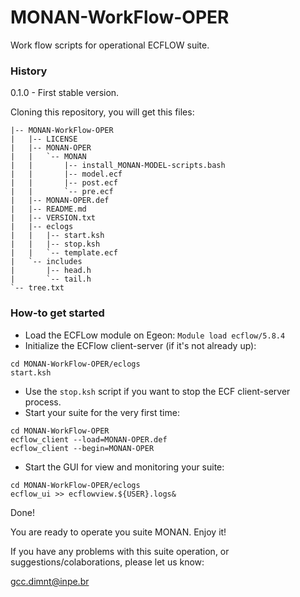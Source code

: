 # MONAN-WorkFlow-OPER
Work flow scripts for operational ECFLOW suite.


### History

0.1.0 - First stable version.


Cloning this repository, you will get this files:

~~~ 
|-- MONAN-WorkFlow-OPER
|   |-- LICENSE
|   |-- MONAN-OPER
|   |   `-- MONAN
|   |       |-- install_MONAN-MODEL-scripts.bash
|   |       |-- model.ecf
|   |       |-- post.ecf
|   |       `-- pre.ecf
|   |-- MONAN-OPER.def
|   |-- README.md
|   |-- VERSION.txt
|   |-- eclogs
|   |   |-- start.ksh
|   |   |-- stop.ksh
|   |   `-- template.ecf
|   `-- includes
|       |-- head.h
|       `-- tail.h
`-- tree.txt
~~~ 



### How-to get started

- Load the ECFLow module on Egeon: `Module load ecflow/5.8.4`
- Initialize the ECFlow client-server (if it's not already up):
~~~
cd MONAN-WorkFlow-OPER/eclogs
start.ksh
~~~

- Use the `stop.ksh` script if you want to stop the ECF client-server process.
- Start your suite for the very first time:
~~~
cd MONAN-WorkFlow-OPER
ecflow_client --load=MONAN-OPER.def
ecflow_client --begin=MONAN-OPER
~~~


- Start the GUI for view and monitoring your suite:
~~~
cd MONAN-WorkFlow-OPER/eclogs
ecflow_ui >> ecflowview.${USER}.logs&
~~~

Done! 

You are ready to operate you suite MONAN. Enjoy it! 


If you have any problems with this suite operation, or suggestions/colaborations, please let us know:

gcc.dimnt@inpe.br
